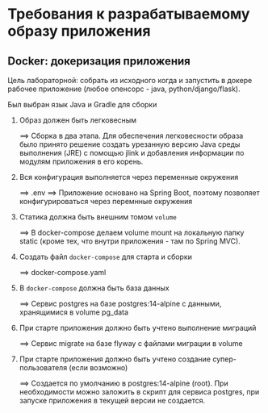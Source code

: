 # Требования к разрабатываемому образу приложения

## Docker: докеризация приложения

Цель лабораторной: собрать из исходного когда и запустить в докере рабочее приложение (любое опенсорс - java, python/django/flask).

Был выбран язык Java и Gradle для сборки

1. Образ должен быть легковесным

    ==> Сборка в два этапа. Для обеспечения легковесности образа было принято решение создать урезанную версию Java среды выполнения (JRE) с помощью jlink и добавления информации по модулям приложения в его корень.

2. Вся конфигурация выполняется через переменные окружения

    ==> .env
    ==> Приложение основано на Spring Boot, поэтому позволяет конфигурироваться через перемнные окружения

3. Статика должна быть внешним томом `volume`

    ==> В docker-compose делаем volume mount на локальную папку static (кроме тех, что внутри приложения - там по Spring MVC).

4. Создать файл `docker-compose` для старта и сборки

    ==> docker-compose.yaml

5. В `docker-compose` должна быть база данных

    ==> Сервис postgres на базе postgres:14-alpine с данными, хранящимися в volume pg_data

6. При старте приложения должно быть учтено выполнение миграций

    ==> Сервис migrate на базе flyway c файлами миграции в volume

7. При старте приложения должно быть учтено создание супер-пользователя (если возможно)

    ==> Создается по умолчанию в postgres:14-alpine (root). При необходимости можно заложить в скрипт для сервиса postgres, при запуске приложения в текущей версии не создается.
